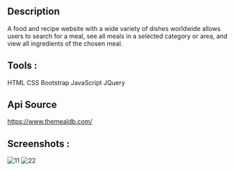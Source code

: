 ## Description
A food and recipe website with a wide variety of dishes worldwide allows users to search for a meal, see all meals in a selected category or area, and view all ingredients of the chosen meal.

## Tools :
HTML
CSS
Bootstrap
JavaScript
JQuery

## Api Source
https://www.themealdb.com/

## Screenshots :
![11](https://github.com/aya-mourad/Yummy-Website/assets/103879659/0c0e61ff-ee9c-4e37-b315-63249a67b603)
![22](https://github.com/aya-mourad/Yummy-Website/assets/103879659/6e17a650-0833-4fba-82e8-8df13684a0c2)
